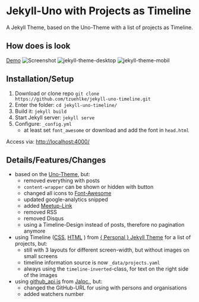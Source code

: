 # Jekyll-Uno with Projects as Timeline
A Jekyll Theme, based on the Uno-Theme with a list of projects as Timeline.

## How does is look
[Demo](http://thomas.zuehlke.family/)
![Screenshot](screenshot-overview.png)
![jekyll-theme-desktop](https://user-images.githubusercontent.com/32843441/72224870-5451ff00-357f-11ea-8fc2-bfbd4499bc63.gif)
![jekyll-theme-mobil](https://user-images.githubusercontent.com/32843441/72224877-6a5fbf80-357f-11ea-920b-dfae72bf2fbe.gif)

## Installation/Setup
1. Download or clone repo `git clone https://github.com/tzuehlke/jekyll-uno-timeline.git`
2. Enter the folder: `cd jekyll-uno-timeline/`
3. Build it: `jekyll build`
4. Start Jekyll server: `jekyll serve`
5. Configure: `_config.yml`
   * at least set `font_awesome` or download and add the font in `head.html`

Access via: [http://localhost:4000/](http://localhost:4000/)

## Details/Features/Changes
* based on the [Uno-Theme](https://github.com/joshgerdes/jekyll-uno), but:
  * removed everything with posts
  * `content-wrapper` can be shown or hidden with button
  * changed all icons to [Font-Awesome](https://fontawesome.com/)
  * updated google-analytics snipped
  * added [Meetup-Link](https://www.meetup.com/)
  * removed RSS
  * removed Disqus
  * using a Timeline-Design instead of posts, therefore no pagination anymore
* using Timeline ([CSS](https://github.com/le4ker/personal-jekyll-theme/blob/master/css/timeline.scss), [HTML](https://github.com/le4ker/personal-jekyll-theme/blob/master/_includes/timeline.html) ) from [{ Personal } Jekyll Theme](https://github.com/le4ker/personal-jekyll-theme) for a list of projects, but:
  * still with 3 layouts for different screen-width, but without images on small screens
  * timeline information source is now `_data/projects.yaml`
  * always using the `timeline-inverted`-class, for text on the right side of the images
* using [github_api.js](https://github.com/jarrekk/Jalpc/blob/master/static/js/github_api.js) from [Jalpc.](https://github.com/jarrekk/Jalpc), but:
  * changed the GitHub-URL for using with persons and organisations
  * added watchers number
